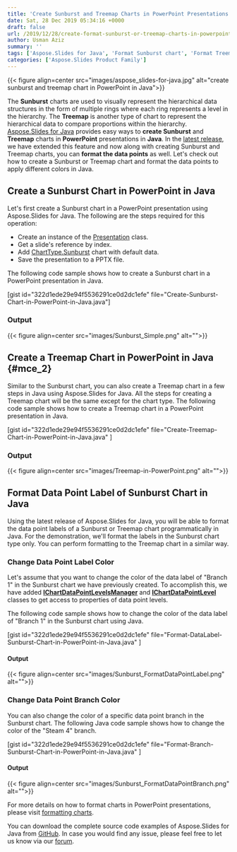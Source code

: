 ```yaml
---
title: 'Create Sunburst and Treemap Charts in PowerPoint Presentations using Java'
date: Sat, 28 Dec 2019 05:34:16 +0000
draft: false
url: /2019/12/28/create-format-sunburst-or-treemap-charts-in-powerpoint-in-java/
author: Usman Aziz
summary: ''
tags: ['Aspose.Slides for Java', 'Format Sunburst chart', 'Format Treemap Chart', 'create sunburst chart in java', 'create treemap chart in java', 'sunburst chart in powerpoint', 'treemap chart in powerpoint']
categories: ['Aspose.Slides Product Family']
---
```




{{< figure align=center src="images/aspose_slides-for-java.jpg" alt="create sunburst and treemap chart in PowerPoint in Java">}}


The **Sunburst** charts are used to visually represent the hierarchical data structures in the form of multiple rings where each ring represents a level in the hierarchy. The **Treemap** is another type of chart to represent the hierarchical data to compare proportions within the hierarchy. [Aspose.Slides for Java][1] provides easy ways to **create Sunburst** and **Treemap** charts in **PowerPoint** presentations in **Java**. In the [latest release][2], we have extended this feature and now along with creating Sunburst and Treemap charts, you can **format the data points** as well. Let's check out how to create a Sunburst or Treemap chart and format the data points to apply different colors in Java.

## Create a Sunburst Chart in PowerPoint in Java

Let's first create a Sunburst chart in a PowerPoint presentation using Aspose.Slides for Java. The following are the steps required for this operation:

*   Create an instance of the [Presentation][3] class.
*   Get a slide's reference by index.
*   Add [ChartType.Sunburst][4] chart with default data.
*   Save the presentation to a PPTX file.

The following code sample shows how to create a Sunburst chart in a PowerPoint presentation in Java.

\[gist id="322d1ede29e94f5536291ce0d2dc1efe" file="Create-Sunburst-Chart-in-PowerPoint-in-Java.java"\]

### Output



{{< figure align=center src="images/Sunburst_Simple.png" alt="">}}


## Create a Treemap Chart in PowerPoint in Java {#mce_2}

Similar to the Sunburst chart, you can also create a Treemap chart in a few steps in Java using Aspose.Slides for Java. All the steps for creating a Treemap chart will be the same except for the chart type. The following code sample shows how to create a Treemap chart in a PowerPoint presentation in Java.

\[gist id="322d1ede29e94f5536291ce0d2dc1efe" file="Create-Treemap-Chart-in-PowerPoint-in-Java.java" \]

### Output



{{< figure align=center src="images/Treemap-in-PowerPoint.png" alt="">}}


## Format Data Point Label of Sunburst Chart in Java

Using the latest release of Aspose.Slides for Java, you will be able to format the data point labels of a Sunburst or Treemap chart programmatically in Java. For the demonstration, we'll format the labels in the Sunburst chart type only. You can perform formatting to the Treemap chart in a similar way.

### Change Data Point Label Color

Let's assume that you want to change the color of the data label of "Branch 1" in the Sunburst chart we have previously created. To accomplish this, we have added **[IChartDataPointLevelsManager][5]** and **[IChartDataPointLevel][6]** classes to get access to properties of data point levels.

The following code sample shows how to change the color of the data label of "Branch 1" in the Sunburst chart using Java.

\[gist id="322d1ede29e94f5536291ce0d2dc1efe" file="Format-DataLabel-Sunburst-Chart-in-PowerPoint-in-Java.java" \]

#### **Output**



{{< figure align=center src="images/Sunburst_FormatDataPointLabel.png" alt="">}}


### Change Data Point Branch Color

You can also change the color of a specific data point branch in the Sunburst chart. The following Java code sample shows how to change the color of the "Steam 4" branch.

\[gist id="322d1ede29e94f5536291ce0d2dc1efe" file="Format-Branch-Sunburst-Chart-in-PowerPoint-in-Java.java" \]

#### **Output**



{{< figure align=center src="images/Sunburst_FormatDataPointBranch.png" alt="">}}


For more details on how to format charts in PowerPoint presentations, please visit [formatting charts][7].

You can download the complete source code examples of Aspose.Slides for Java from [GitHub][8]. In case you would find any issue, please feel free to let us know via our [forum][9].



[1]: https://products.aspose.com/slides/java
[2]: https://downloads.aspose.com/slides/java/new-releases/aspose.slides-for-java-19.12/
[3]: https://apireference.aspose.com/java/slides/com.aspose.slides/Presentation
[4]: https://apireference.aspose.com/java/slides/com.aspose.slides/ChartType#Sunburst
[5]: https://apireference.aspose.com/java/slides/com.aspose.slides/IChartDataPointLevelsManager
[6]: https://apireference.aspose.com/java/slides/com.aspose.slides/IChartDataPointLevel
[7]: https://docs.aspose.com/display/slidesjava/Formatting+Charts#FormattingCharts-FormattingChartEntities
[8]: https://github.com/aspose-slides/Aspose.Slides-for-Java
[9]: https://forum.aspose.com/c/slides




